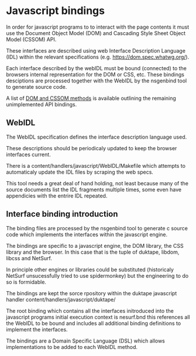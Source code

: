 Javascript bindings
===================

In order for javascript programs to to interact with the page contents
it must use the Document Object Model (DOM) and Cascading Style Sheet
Object Model (CSSOM) API.

These interfaces are described using web Interface Description
Language (IDL) within the relevant specifications
(e.g. https://dom.spec.whatwg.org/).

Each interface described by the webIDL must be bound (connected) to
the browsers internal representation for the DOM or CSS, etc. These
bindings desciptions are processed together with the WebIDL by the
nsgenbind tool to generate source code.

A list of [DOM and CSSOM methods](unimplemented.html) is available
outlining the remaining unimplemented API bindings.

WebIDL
------

The WebIDL specification defines the interface description language used.

These descriptions should be periodicaly updated to keep the browser
interfaces current.

There is a content/handlers/javascript/WebIDL/Makefile which attempts
to automaticaly update the IDL files by scraping the web specs.

This tool needs a great deal of hand holding, not least because many of the
source documents list the IDL fragments multiple times, some even have
appendicies with the entrire IDL repeated.

Interface binding introduction
------------------------------

The binding files are processed by the nsgenbind tool to generate c
source code which implements the interfaces within the javascript
engine.

The bindings are specific to a javascript engine, the DOM library, the
CSS library and the browser. In this case that is the tuple of
duktape, libdom, libcss and NetSurf.

In principle other engines or libraries could be substituted
(historicaly NetSurf unsucessfully tried to use spidermonkey) but the
engineering to do so is formidable.

The bindings are kept the sorce rpository within the duktape
javascript handler content/handlers/javascript/duktape/

The root binding which contains all the interfaces initroduced into
the javascript programs initial execution context is nesurf.bnd this
references all the WebIDL to be bound and includes all additional
binding definitions to implement the interfaces.

The bindings are a Domain Specific Language (DSL) which allows
implementations to be added to each WebIDL method.
